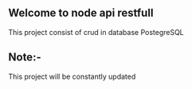 ## Welcome to node api restfull

This project consist of crud in database PostegreSQL

## Note:-
  This project will be constantly updated

